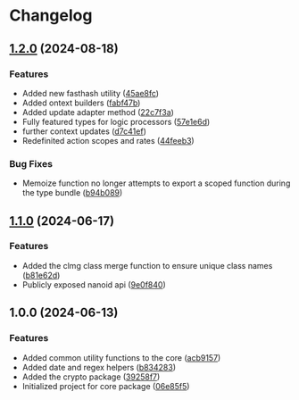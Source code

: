 # Changelog

## [1.2.0](https://github.com/do-ob-io/core/compare/core-v1.1.0...core-v1.2.0) (2024-08-18)


### Features

* Added new fasthash utility ([45ae8fc](https://github.com/do-ob-io/core/commit/45ae8fc255ae8573313cb83fb3fa5ad3a9fef667))
* Added ontext builders ([fabf47b](https://github.com/do-ob-io/core/commit/fabf47b29b2018102d17c6bdd5ecc59d48b32c0f))
* Added update adapter method ([22c7f3a](https://github.com/do-ob-io/core/commit/22c7f3a3d327aed93b0f50a617a8fe77c648f566))
* Fully featured types for logic processors ([57e1e6d](https://github.com/do-ob-io/core/commit/57e1e6df03950bf9b6995cc90f26768bb1dacbba))
* further context updates ([d7c41ef](https://github.com/do-ob-io/core/commit/d7c41effa05c41154803dbc192eec0699cee0bec))
* Redefinited action scopes and rates ([44feeb3](https://github.com/do-ob-io/core/commit/44feeb3ce7b1dfec03f90fe42892856d8ad6a4e7))


### Bug Fixes

* Memoize function no longer attempts to export a scoped function during the type bundle ([b94b089](https://github.com/do-ob-io/core/commit/b94b089f5be050f8616ea55b8299ffb57b013bcd))

## [1.1.0](https://github.com/do-ob-io/core/compare/core-v1.0.0...core-v1.1.0) (2024-06-17)


### Features

* Added the clmg class merge function to ensure unique class names ([b81e62d](https://github.com/do-ob-io/core/commit/b81e62d37e98dde11eb34966793dd298696ff449))
* Publicly exposed nanoid api ([9e0f840](https://github.com/do-ob-io/core/commit/9e0f84071e7bed46831ba72d48517d7035f0169a))

## 1.0.0 (2024-06-13)


### Features

* Added common utility functions to the core ([acb9157](https://github.com/do-ob-io/core/commit/acb9157619111f4e050cd2412db19d8029648253))
* Added date and regex helpers ([b834283](https://github.com/do-ob-io/core/commit/b834283ce62f397c449063d0165e465766a6ab96))
* Added the crypto package ([39258f7](https://github.com/do-ob-io/core/commit/39258f78dd86d1b885d14826d8ee544a4d18cb7f))
* Initialized project for core package ([06e85f5](https://github.com/do-ob-io/core/commit/06e85f5523b421cfb2557ccb1bfff02f00662bd3))
